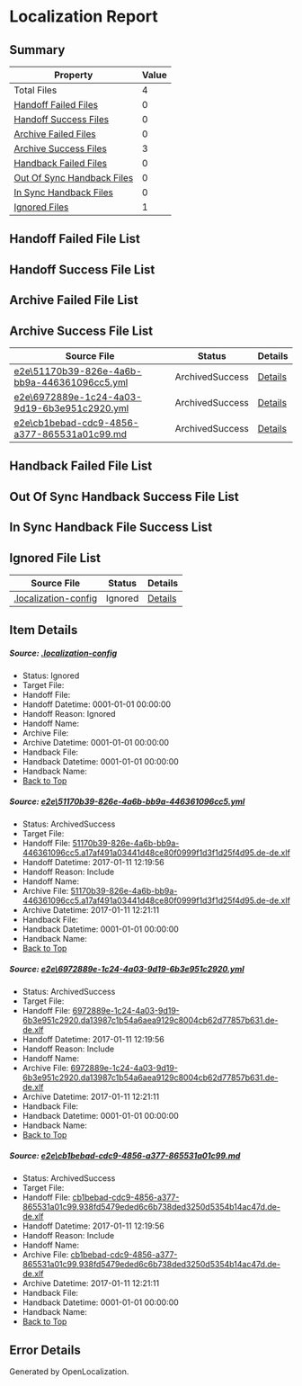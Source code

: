 # <a name='report-top'></a> Localization Report

## Summary
 Property | Value 
 -------- | ----- 
 Total Files | 4
[ Handoff Failed Files ](#handoff-failed-list)| 0
[ Handoff Success Files ](#handoff-success-list)| 0
[ Archive Failed Files ](#archive-failed-list)| 0
[ Archive Success Files ](#archive-success-list)| 3
[ Handback Failed Files ](#handback-failed-list)| 0
[ Out Of Sync Handback Files ](#outofsync-handback-success-list)| 0
[ In Sync Handback Files ](#insync-handback-success-list)| 0
[ Ignored Files ](#ignored-list)| 1

## <a name='handoff-failed-list'></a> Handoff Failed File List

## <a name='handoff-success-list'></a> Handoff Success File List

## <a name='archive-failed-list'></a> Archive Failed File List

## <a name='archive-success-list'></a> Archive Success File List
 Source File | Status | Details 
 ----------- | ------ | ------- 
 [e2e\51170b39-826e-4a6b-bb9a-446361096cc5.yml](https://github.com/OpenLocalizationTestOrg/ol-test0/blob/e4aeaed1e9a73027636088003a3ae6b2502ba9ad/e2e/51170b39-826e-4a6b-bb9a-446361096cc5.yml) | ArchivedSuccess | [Details](#8bedb2ddbc60485f13d7e910207f69f679339f381)
 [e2e\6972889e-1c24-4a03-9d19-6b3e951c2920.yml](https://github.com/OpenLocalizationTestOrg/ol-test0/blob/e4aeaed1e9a73027636088003a3ae6b2502ba9ad/e2e/6972889e-1c24-4a03-9d19-6b3e951c2920.yml) | ArchivedSuccess | [Details](#749133757bd7303814aa9c64a4092560651c367f2)
 [e2e\cb1bebad-cdc9-4856-a377-865531a01c99.md](https://github.com/OpenLocalizationTestOrg/ol-test0/blob/e4aeaed1e9a73027636088003a3ae6b2502ba9ad/e2e/cb1bebad-cdc9-4856-a377-865531a01c99.md) | ArchivedSuccess | [Details](#5e390da0f5ad698a48b36abc60060384fa509d7a3)

## <a name='handback-failed-list'></a> Handback Failed File List

## <a name='outofsync-handback-success-list'></a> Out Of Sync Handback Success File List

## <a name='insync-handback-success-list'></a> In Sync Handback File Success List

## <a name='ignored-list'></a> Ignored File List
 Source File | Status | Details 
 ----------- | ------ | ------- 
 [.localization-config](https://github.com/OpenLocalizationTestOrg/ol-test0/blob/e4aeaed1e9a73027636088003a3ae6b2502ba9ad/.localization-config) | Ignored | [Details](#cb0632cf59c1387fc1742bfb9fa3c47f87e2e5c90)

## Item Details
##### <a name='cb0632cf59c1387fc1742bfb9fa3c47f87e2e5c90'></a> Source: [.localization-config](https://github.com/OpenLocalizationTestOrg/ol-test0/blob/e4aeaed1e9a73027636088003a3ae6b2502ba9ad/.localization-config)
* Status: Ignored
* Target File: 
* Handoff File: 
* Handoff Datetime: 0001-01-01 00:00:00
* Handoff Reason: Ignored
* Handoff Name: 
* Archive File: 
* Archive Datetime: 0001-01-01 00:00:00
* Handback File: 
* Handback Datetime: 0001-01-01 00:00:00
* Handback Name: 
* [Back to Top](#report-top)

##### <a name='8bedb2ddbc60485f13d7e910207f69f679339f381'></a> Source: [e2e\51170b39-826e-4a6b-bb9a-446361096cc5.yml](https://github.com/OpenLocalizationTestOrg/ol-test0/blob/e4aeaed1e9a73027636088003a3ae6b2502ba9ad/e2e/51170b39-826e-4a6b-bb9a-446361096cc5.yml)
* Status: ArchivedSuccess
* Target File: 
* Handoff File: [51170b39-826e-4a6b-bb9a-446361096cc5.a17af491a03441d48ce80f0999f1d3f1d25f4d95.de-de.xlf](https://github.com/OpenLocalizationTestOrg/ol-test0-handoff/blob/aa600f21f8b18dc108bdb9df379d79d07110fce2/ol-handoff/OpenLocalizationTestOrg/ol-test0-dede/shujia/ht/51170b39-826e-4a6b-bb9a-446361096cc5.a17af491a03441d48ce80f0999f1d3f1d25f4d95.de-de.xlf)
* Handoff Datetime: 2017-01-11 12:19:56
* Handoff Reason: Include
* Handoff Name: 
* Archive File: [51170b39-826e-4a6b-bb9a-446361096cc5.a17af491a03441d48ce80f0999f1d3f1d25f4d95.de-de.xlf](https://github.com/OpenLocalizationTestOrg/ol-test0-handoff/blob/44188d328617bfe56191e2737fd9a8e97c2bc171/ol-archive/OpenLocalizationTestOrg/ol-test0-dede/shujia/ht/51170b39-826e-4a6b-bb9a-446361096cc5.a17af491a03441d48ce80f0999f1d3f1d25f4d95.de-de.xlf)
* Archive Datetime: 2017-01-11 12:21:11
* Handback File: 
* Handback Datetime: 0001-01-01 00:00:00
* Handback Name: 
* [Back to Top](#report-top)

##### <a name='749133757bd7303814aa9c64a4092560651c367f2'></a> Source: [e2e\6972889e-1c24-4a03-9d19-6b3e951c2920.yml](https://github.com/OpenLocalizationTestOrg/ol-test0/blob/e4aeaed1e9a73027636088003a3ae6b2502ba9ad/e2e/6972889e-1c24-4a03-9d19-6b3e951c2920.yml)
* Status: ArchivedSuccess
* Target File: 
* Handoff File: [6972889e-1c24-4a03-9d19-6b3e951c2920.da13987c1b54a6aea9129c8004cb62d77857b631.de-de.xlf](https://github.com/OpenLocalizationTestOrg/ol-test0-handoff/blob/aa600f21f8b18dc108bdb9df379d79d07110fce2/ol-handoff/OpenLocalizationTestOrg/ol-test0-dede/shujia/ht/6972889e-1c24-4a03-9d19-6b3e951c2920.da13987c1b54a6aea9129c8004cb62d77857b631.de-de.xlf)
* Handoff Datetime: 2017-01-11 12:19:56
* Handoff Reason: Include
* Handoff Name: 
* Archive File: [6972889e-1c24-4a03-9d19-6b3e951c2920.da13987c1b54a6aea9129c8004cb62d77857b631.de-de.xlf](https://github.com/OpenLocalizationTestOrg/ol-test0-handoff/blob/44188d328617bfe56191e2737fd9a8e97c2bc171/ol-archive/OpenLocalizationTestOrg/ol-test0-dede/shujia/ht/6972889e-1c24-4a03-9d19-6b3e951c2920.da13987c1b54a6aea9129c8004cb62d77857b631.de-de.xlf)
* Archive Datetime: 2017-01-11 12:21:11
* Handback File: 
* Handback Datetime: 0001-01-01 00:00:00
* Handback Name: 
* [Back to Top](#report-top)

##### <a name='5e390da0f5ad698a48b36abc60060384fa509d7a3'></a> Source: [e2e\cb1bebad-cdc9-4856-a377-865531a01c99.md](https://github.com/OpenLocalizationTestOrg/ol-test0/blob/e4aeaed1e9a73027636088003a3ae6b2502ba9ad/e2e/cb1bebad-cdc9-4856-a377-865531a01c99.md)
* Status: ArchivedSuccess
* Target File: 
* Handoff File: [cb1bebad-cdc9-4856-a377-865531a01c99.938fd5479eded6c6b738ded3250d5354b14ac47d.de-de.xlf](https://github.com/OpenLocalizationTestOrg/ol-test0-handoff/blob/aa600f21f8b18dc108bdb9df379d79d07110fce2/ol-handoff/OpenLocalizationTestOrg/ol-test0-dede/shujia/ht/cb1bebad-cdc9-4856-a377-865531a01c99.938fd5479eded6c6b738ded3250d5354b14ac47d.de-de.xlf)
* Handoff Datetime: 2017-01-11 12:19:56
* Handoff Reason: Include
* Handoff Name: 
* Archive File: [cb1bebad-cdc9-4856-a377-865531a01c99.938fd5479eded6c6b738ded3250d5354b14ac47d.de-de.xlf](https://github.com/OpenLocalizationTestOrg/ol-test0-handoff/blob/44188d328617bfe56191e2737fd9a8e97c2bc171/ol-archive/OpenLocalizationTestOrg/ol-test0-dede/shujia/ht/cb1bebad-cdc9-4856-a377-865531a01c99.938fd5479eded6c6b738ded3250d5354b14ac47d.de-de.xlf)
* Archive Datetime: 2017-01-11 12:21:11
* Handback File: 
* Handback Datetime: 0001-01-01 00:00:00
* Handback Name: 
* [Back to Top](#report-top)


## Error Details

Generated by OpenLocalization.
